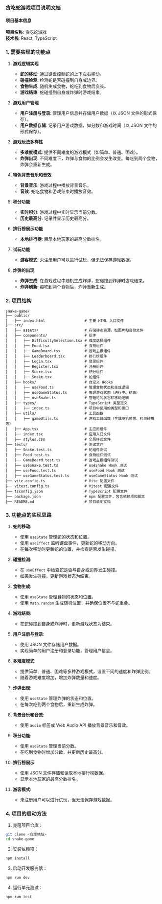 ### 贪吃蛇游戏项目说明文档

#### 项目基本信息

**项目名称**: 贪吃蛇游戏  
**技术栈**: React, TypeScript

### 1. 需要实现的功能点

1. **游戏逻辑实现**
   - **蛇的移动**: 通过键盘控制蛇的上下左右移动。
   - **碰撞检测**: 检测蛇是否碰撞到自身或边界。
   - **食物生成**: 随机生成食物，蛇吃到食物后变长。
   - **游戏结束**: 蛇碰撞到自身或炸弹时游戏结束。

2. **游戏用户管理**
   - **用户注册与登录**: 管理用户信息并存储用户数据（以 JSON 文件的形式保存）。
   - **用户数据存储**: 记录用户游戏数据，如分数和游戏时间（以 JSON 文件的形式保存）。

3. **游戏玩法多样性**
   - **多难度模式**: 提供不同难度的游戏模式（如简单、普通、困难）。
   - **炸弹出现**: 不同难度下，炸弹与食物的比例会发生改变。每吃到两个食物，炸弹会重新生成。

4. **特色背景音乐和音效**
   - **背景音乐**: 游戏过程中播放背景音乐。
   - **音效**: 蛇吃食物和游戏结束时播放音效。

5. **积分功能**
   - **实时积分**: 游戏过程中实时显示当前分数。
   - **历史最高分**: 记录并显示历史最高分。

6. **排行榜展示功能**
   - **本地排行榜**: 展示本地玩家的最高分数排名。

7. **试玩功能**
   - **游客模式**: 未注册用户可以进行试玩，但无法保存游戏数据。

8. **炸弹的出现**
   - **炸弹生成**: 在游戏过程中随机生成炸弹，蛇碰撞到炸弹时游戏结束。
   - **炸弹刷新**: 每吃到两个食物后，炸弹重新生成。

### 2. 项目结构

```plaintext
snake-game/
├── public/
│   ├── index.html                  # 主要 HTML 入口文件
├── src/
│   ├── assets/                     # 存储静态资源，如图片和音频文件
│   ├── components/                 # 组件
│   │   ├── DifficultySelection.tsx # 难度选择组件
│   │   ├── Food.tsx                # 食物组件
│   │   ├── GameBoard.tsx           # 游戏主板组件
│   │   ├── Leaderboard.tsx         # 排行榜组件
│   │   ├── Login.tsx               # 登录组件
│   │   ├── Register.tsx            # 注册组件
│   │   ├── Score.tsx               # 积分组件
│   │   ├── Snake.tsx               # 蛇组件
│   ├── hooks/                      # 自定义 Hooks
│   │   ├── useFood.ts              # 管理食物状态和生成逻辑
│   │   ├── useGameStatus.ts        # 管理游戏状态（进行中、结束）
│   │   ├── useSnake.ts             # 管理蛇的状态和移动逻辑
│   ├── types/                      # TypeScript 类型定义
│   │   ├── index.ts                # 项目中使用的类型和接口
│   ├── utils/                      # 工具函数
│   │   ├── gameUtils.ts            # 游戏工具函数（生成随机位置、检测碰撞等）
│   ├── App.tsx                     # 主应用组件
│   ├── index.tsx                   # 应用入口文件
│   ├── styles.css                  # 全局样式文件
├── tests/                          # 测试文件
│   ├── Snake.test.ts               # 蛇组件测试
│   ├── Food.test.ts                # 食物组件测试
│   ├── GameBoard.test.ts           # 游戏主板组件测试
│   ├── useSnake.test.ts            # useSnake Hook 测试
│   ├── useFood.test.ts             # useFood Hook 测试
│   ├── useGameStatus.test.ts       # useGameStatus Hook 测试
├── vite.config.ts                  # Vite 配置文件
├── vitest.config.ts                # Vitest 配置文件
├── tsconfig.json                   # TypeScript 配置文件
├── package.json                    # npm 配置文件，包含依赖项和脚本
├── README.md                       # 项目说明文档
```

### 3. 功能点的实现思路

1. **蛇的移动**:
   - 使用 `useState` 管理蛇的状态和位置。
   - 使用 `useEffect` 监听键盘事件，更新蛇的移动方向。
   - 在每次移动时更新蛇的位置，并检查是否发生碰撞。

2. **碰撞检测**:
   - 在 `useEffect` 中检查蛇是否与自身或边界发生碰撞。
   - 如果发生碰撞，更新游戏状态为结束。

3. **食物生成**:
   - 使用 `useState` 管理食物的状态和位置。
   - 使用 `Math.random` 生成随机位置，并确保位置不与蛇重叠。

4. **游戏结束**:
   - 在蛇碰撞到自身或炸弹时，更新游戏状态为结束。

5. **用户注册与登录**:
   - 使用 JSON 文件存储用户数据。
   - 实现简单的用户注册和登录功能，管理用户信息。

6. **多难度模式**:
   - 提供简单、普通、困难等多种游戏模式，设置不同的速度和炸弹比例。
   - 随着游戏难度增加，增加炸弹数量和速度。

7. **炸弹出现**:
   - 使用 `useState` 管理炸弹的状态和位置。
   - 在每次吃到两个食物后，重新生成炸弹。

8. **背景音乐和音效**:
   - 使用 `audio` 标签或 Web Audio API 播放背景音乐和音效。

9. **积分功能**:
   - 使用 `useState` 管理当前分数。
   - 在吃到食物时增加分数，并更新历史最高分。

10. **排行榜展示**:
    - 使用 JSON 文件存储和读取本地排行榜数据。
    - 显示本地玩家的最高分数排名。

11. **游客模式**:
    - 未注册用户可以进行试玩，但无法保存游戏数据。

### 4. 项目的启动方法

1. 克隆项目仓库：

```bash
git clone <仓库地址>
cd snake-game
```

2. 安装依赖项：

```bash
npm install
```

3. 启动开发服务器：

```bash
npm run dev
```

4. 运行单元测试：

```bash
npm run test
```

### 
